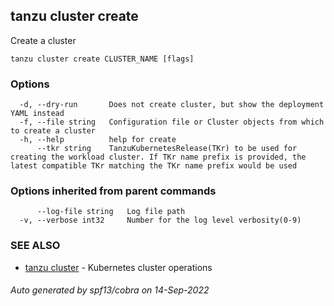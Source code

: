 ## tanzu cluster create

Create a cluster

```
tanzu cluster create CLUSTER_NAME [flags]
```

### Options

```
  -d, --dry-run       Does not create cluster, but show the deployment YAML instead
  -f, --file string   Configuration file or Cluster objects from which to create a cluster
  -h, --help          help for create
      --tkr string    TanzuKubernetesRelease(TKr) to be used for creating the workload cluster. If TKr name prefix is provided, the latest compatible TKr matching the TKr name prefix would be used
```

### Options inherited from parent commands

```
      --log-file string   Log file path
  -v, --verbose int32     Number for the log level verbosity(0-9)
```

### SEE ALSO

* [tanzu cluster](tanzu_cluster.md)	 - Kubernetes cluster operations

###### Auto generated by spf13/cobra on 14-Sep-2022
